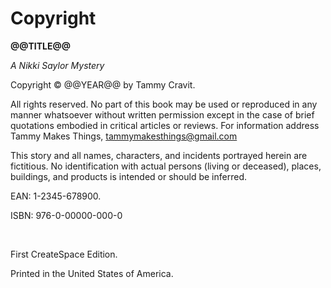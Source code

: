 
# Copyright

**@@TITLE@@**

*A Nikki Saylor Mystery*

Copyright &copy; @@YEAR@@ by Tammy Cravit.


All rights reserved. No part of this book may be used or reproduced in any
manner whatsoever without written permission except in the case of brief
quotations embodied in critical articles or reviews. For information address
Tammy Makes Things,
[tammymakesthings@gmail.com](mailto:tammymakesthings@gmail.com)


This story and all names, characters, and incidents portrayed herein are
fictitious. No identification with actual persons (living or deceased),
places, buildings, and products is intended or should be inferred.


EAN: 1-2345-678900.

ISBN: 976-0-00000-000-0

&nbsp;

First CreateSpace Edition.

Printed in the United States of America.
